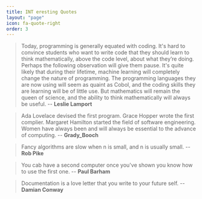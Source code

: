 ```yaml
---
title: INT eresting Quotes
layout: "page"
icon: fa-quote-right
order: 3
---
```



> Today, programming is generally equated with coding. It's hard to convince students who want to write code that they should learn to think mathematically, above the code level, about what they’re doing. Perhaps the following observation will give them pause. It's quite likely that during their lifetime, machine learning will completely change the nature of programming. The programming languages they are now using will seem as quaint as Cobol, and the coding skills they are learning will be of little use. But mathematics will remain the queen of science, and the ability to think mathematically will always be useful.
-- **Leslie Lamport**

> Ada Lovelace devised the first program. Grace Hopper wrote the first complier. Margaret Hamilton started the field of software engineering. Women have always been and will always be essential to the advance of computing.
-- **Grady_Booch**

> Fancy algorithms are slow when n is small, and n is usually small. 
-- **Rob Pike**

> You cab have a second computer once you've shown you know how to use the first one. 
-- **Paul Barham**

> Documentation is a love letter that you write to your future self.
-- **Damian Conway**